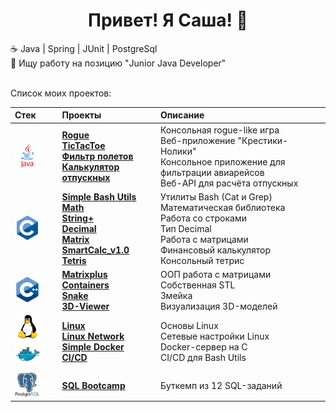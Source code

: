 <div align=center>
  
# Привет! Я Саша! 👋

</div>
☕ Java | Spring | JUnit | PostgreSql <br> 💼 Ищу работу на позицию "Junior Java Developer"
<br> <br>

Список моих проектов:

| Стек | Проекты | Описание |
| :--- | :--- | :--- |
| <img src="https://github.com/devicons/devicon/blob/master/icons/java/java-original-wordmark.svg" title="Java" alt="Java" width="40" height="40"/>| **[Rogue](https://github.com/Shyrasya/Rogue)**<br> **[TicTacToe](https://github.com/Shyrasya/Tictactoe)**<br> **[Фильтр полетов](https://github.com/Shyrasya/FlightsFilter)** <br> **[Калькулятор отпускных](https://github.com/Shyrasya/VacationPayCalculator)** | Консольная rogue-like игра<br>Веб-приложение "Крестики-Нолики"<br>Консольное приложение для фильтрации авиарейсов<br>Веб-API для расчёта отпускных |
| <img src="https://github.com/devicons/devicon/blob/master/icons/c/c-original.svg" title="C" alt="C" width="40" height="40"/> | **[Simple Bash Utils](https://github.com/Shyrasya/SimpleBashUtils)**<br> **[Math](https://github.com/Shyrasya/Math)**<br> **[String+](https://github.com/Shyrasya/Stringplus)**<br> **[Decimal](https://github.com/Shyrasya/Decimal)**<br> **[Matrix](https://github.com/Shyrasya/Matrix)**<br> **[SmartCalc_v1.0](https://github.com/Shyrasya/SmartCalc_v1.0)**<br> **[Tetris](https://github.com/Shyrasya/Tetris)** | Утилиты Bash (Cat и Grep)<br> Математическая библиотека<br> Работа со строками<br> Тип Decimal<br> Работа с матрицами<br> Финансовый калькулятор<br> Консольный тетрис |
| <img src="https://github.com/devicons/devicon/blob/master/icons/cplusplus/cplusplus-original.svg" title="C++" alt="C++" width="40" height="40"/> | **[Matrixplus](https://github.com/Shyrasya/Matrixplus)**<br> **[Containers](https://github.com/Shyrasya/Containers)**<br> **[Snake](https://github.com/Shyrasya/Snake)**<br> **[3D-Viewer](https://github.com/Shyrasya/3DViewer)** | ООП работа с матрицами<br> Собственная STL<br> Змейка<br> Визуализация 3D-моделей |
| <img src="https://github.com/devicons/devicon/blob/master/icons/linux/linux-original.svg" title="Linux" alt="Linux" width="40" height="40"/>&nbsp;<img src="https://github.com/devicons/devicon/blob/master/icons/docker/docker-original.svg" title="Docker" alt="Docker" width="40" height="40"/> | **[Linux](https://github.com/Shyrasya/Linux)**<br> **[Linux Network](https://github.com/Shyrasya/LinuxNetwork)**<br> **[Simple Docker](https://github.com/Shyrasya/SimpleDocker)**<br> **[CI/CD](https://github.com/Shyrasya/CICD)** | Основы Linux<br> Сетевые настройки Linux<br> Docker-сервер на C<br> CI/CD для Bash Utils |
| <img src="https://github.com/devicons/devicon/blob/master/icons/postgresql/postgresql-original-wordmark.svg" title="PostgreSQL" alt="PostgreSQL" width="40" height="40"/> | **[SQL Bootcamp](https://github.com/Shyrasya/SQL-Bootcamp)** | Буткемп из 12 SQL-заданий |

<!--
**Shyrasya/Shyrasya** is a ✨ _special_ ✨ repository because its `README.md` (this file) appears on your GitHub profile.

Here are some ideas to get you started:

- 🔭 I’m currently working on ...
- 🌱 I’m currently learning ...
- 👯 I’m looking to collaborate on ...
- 🤔 I’m looking for help with ...
- 💬 Ask me about ...
- 📫 How to reach me: ...
- 😄 Pronouns: ...
- ⚡ Fun fact: ...
-->
